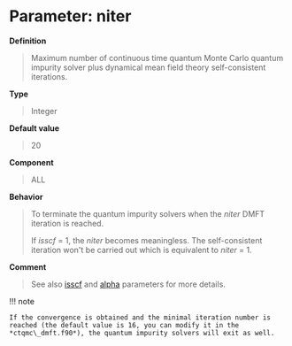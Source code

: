 # Parameter: niter

**Definition**

> Maximum number of continuous time quantum Monte Carlo quantum impurity solver plus dynamical mean field theory self-consistent iterations.

**Type**

> Integer

**Default value**

> 20

**Component**

> ALL

**Behavior**

> To terminate the quantum impurity solvers when the *niter* DMFT iteration is reached.
>
> If *isscf* = 1, the *niter* becomes meaningless. The self-consistent iteration won't be carried out which is equivalent to *niter* = 1.

**Comment**

> See also [isscf](p_isscf.md) and [alpha](p_alpha.md) parameters for more details.

!!! note

    If the convergence is obtained and the minimal iteration number is reached (the default value is 16, you can modify it in the *ctqmc\_dmft.f90*), the quantum impurity solvers will exit as well.
